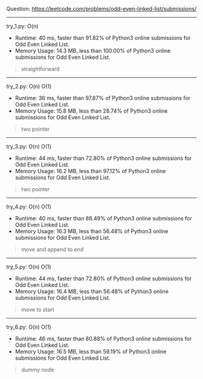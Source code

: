 Question: https://leetcode.com/problems/odd-even-linked-list/submissions/

---

try_1.py: O(n)

* Runtime: 40 ms, faster than 91.82% of Python3 online submissions for Odd Even Linked List.
* Memory Usage: 14.3 MB, less than 100.00% of Python3 online submissions for Odd Even Linked List.

> straightforward

---

try_2.py: O(n) O(1)

* Runtime: 36 ms, faster than 97.87% of Python3 online submissions for Odd Even Linked List.
* Memory Usage: 15.8 MB, less than 28.74% of Python3 online submissions for Odd Even Linked List.

> two pointer

---

try_3.py: O(n) O(1)

* Runtime: 44 ms, faster than 72.80% of Python3 online submissions for Odd Even Linked List.
* Memory Usage: 16.2 MB, less than 97.12% of Python3 online submissions for Odd Even Linked List.

> two pointer

---

try_4.py: O(n) O(1)

* Runtime: 40 ms, faster than 88.49% of Python3 online submissions for Odd Even Linked List.
* Memory Usage: 16.3 MB, less than 56.48% of Python3 online submissions for Odd Even Linked List.

> move and append to end

---

try_5.py: O(n) O(1)

* Runtime: 44 ms, faster than 72.80% of Python3 online submissions for Odd Even Linked List.
* Memory Usage: 16.4 MB, less than 56.48% of Python3 online submissions for Odd Even Linked List.

> move to start

---

try_6.py: O(n) O(1)

* Runtime: 46 ms, faster than 80.88% of Python3 online submissions for Odd Even Linked List.
* Memory Usage: 16.5 MB, less than 59.19% of Python3 online submissions for Odd Even Linked List.

> dummy node
